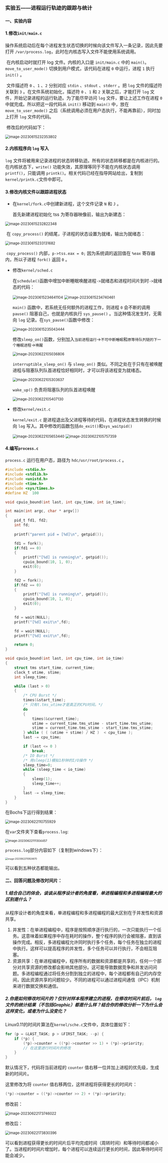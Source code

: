 ### 实验五——进程运行轨迹的跟踪与统计

#### 一、实验内容

#### 1.修改`init/main.c`

操作系统启动后在每个进程发生状态切换的时候向该文件写入一条记录，因此先要打开 `/var/process.log`，此时在内核态写入文件不能使用系统调用。

​		在内核启动时就打开 log 文件。内核的入口是 `init/main.c` 中的 `main()`。`move_to_user_mode()` 切换到用户模式，该代码在进程 `0` 中运行，进程 `1` 执行 `init()` 。

​		文件描述符 `0` 、`1` 、`2` 分别对应 `stdin` 、`stdout` 、`stderr` 。把 `log` 文件的描述符关联到 `3` 。在文件系统初始化，描述符 `0` 、`1` 和 `2` 关联之后，才能打开 `log` 文件，开始记录进程的运行轨迹。为了能尽早访问 `log` 文件，要让上述工作在进程 `0` 中就完成。所以把这一段代码从 `init()` 移动到 `main()` 中，放在 `move_to_user_mode()` 之后（系统调用必须在用户态执行，不能再靠前），同时加上打开 `log` 文件的代码。

​		修改后的代码如下：

<img src="./img/image-20230615232353802.png" alt="image-20230615232353802" style="zoom:80%;" />

#### 2.内核程序向 `log` 写入

`log` 文件将被用来记录进程的状态转移轨迹。所有的状态转移都是在内核进行的。在内核状态下，`write()` 功能失效，其原理等同于不能在内核状态调用 `printf()`，只能调用 `printk()`。相关代码已经在指导网站给出，复制到`kernel/printk.c`文件中即可。

#### 3.修改内核文件以跟踪进程状态

+ 在`kernel/fork.c`中创建新进程，这个文件记录 `N` 和 `J` 。

  首先新建进程初始化 tss 为寄存器映像前，输出为新建态：

<img src="./img/image-20230615232822348.png" alt="image-20230615232822348" style="zoom:80%;" />

​	在 `copy_process()` 的结尾，子进程的状态设置为就绪，输出为就绪态：

<img src="./img/image-20230615233131682.png" alt="image-20230615233131682" style="zoom:80%;" />

​	`copy_process()` 内部，`p->tss.eax = 0;` 因为系统调的返回值在 `%eax` 寄存器内，所以子进程 `fork()` 返回 `0` 。

+ 修改`kernel/sched.c`

  在`schedule()`函数中增加中断睡眠唤醒进程`->`就绪态和进程时间片到时`->`就绪态的代码：

  <img src="./img/image-20230615234641104.png" alt="image-20230615234641104" style="zoom:80%;" />

  <img src="./img/image-20230615234740461.png" alt="image-20230615234740461" style="zoom:80%;" />

  `main()` 函数中，若系统无任何额外的进程工作，则进程 `0` 会不断的调用 `pause()` 阻塞自己，也就是内核执行 `sys_pause()` 。当这种情况发生时，无需向 `log` 记录。在`sys_pause()`函数中修改：

  <img src="./img/image-20230615235043444.png" alt="image-20230615235043444" style="zoom:80%;" />
  
  修改`sleep_on()`函数，分别加入`当前进程运行`->`不可中断睡眠`和`原等待队列链的下一个睡眠进程`->`唤醒`
  
  <img src="./img/image-20230622105036806.png" alt="image-20230622105036806" style="zoom:80%;" />
  
  `interruptible_sleep_on()` 与 `sleep_on()` 类似。不同之处在于只有在被唤醒进程与阻塞队列队首进程恰好相同时，才可以将该进程变为就绪态。
  
  <img src="./img/image-20230622105303637.png" alt="image-20230622105303637" style="zoom:80%;" />
  
  `wake_up()` 负责将阻塞队列的队首进程唤醒
  
  <img src="./img/image-20230622105407130.png" alt="image-20230622105407130" style="zoom:80%;" />
  
+ 修改`kernel/exit.c`

  `kernel/exit.c` 是进程退出及父进程等待的代码，在进程状态发生转换的时候向 `log` 写入。其中修改的函数包括`do_exit()`和`sys_waitpid()`

  <img src="./img/image-20230622105653440.png" alt="image-20230622105653440" style="zoom:80%;" />

  <img src="./img/image-20230622105757359.png" alt="image-20230622105757359" style="zoom:80%;" />

#### 4.编写`process.c`

`process.c` 运行在用户态，路径为 `hdc/usr/root/process.c` 。

```c
#include <stdio.h>
#include <stdlib.h>
#include <unistd.h>
#include <time.h>
#include <sys/times.h>
#define HZ	100

void cpuio_bound(int last, int cpu_time, int io_time);

int main(int argc, char * argv[])
{
	pid_t fd1, fd2;
	int fd;
	
	printf("parent pid = [%d]\n", getpid());

	fd1 = fork();
	if(fd1 == 0)
	{
		printf("[%d] is running\n", getpid());
		cpuio_bound(10, 1, 0);
		exit(0);
	}

	fd2 = fork();
	if(fd2 == 0)
	{
		printf("[%d] is running\n", getpid());
		cpuio_bound(10, 1, 0);
		exit(0);
	}

	fd = wait(NULL);
	printf("[%d] exit\n",fd);

	fd = wait(NULL);
	printf("[%d] exit\n",fd);

	return 0;
}

void cpuio_bound(int last, int cpu_time, int io_time)
{
	struct tms start_time, current_time;
	clock_t utime, stime;
	int sleep_time;

	while (last > 0)
	{
		/* CPU Burst */
		times(&start_time);
		/* 只有t.tms_utime才是真正的CPU时间。*/
		do
		{
			times(&current_time);
			utime = current_time.tms_utime - start_time.tms_utime;
			stime = current_time.tms_stime - start_time.tms_stime;
		} while ( ( (utime + stime) / HZ )  < cpu_time );
		last -= cpu_time;

		if (last <= 0 )
			break;
		/* IO Burst */
		/* 用sleep(1)模拟1秒钟的I/O操作 */
		sleep_time=0;
		while (sleep_time < io_time)
		{
			sleep(1);
			sleep_time++;
		}
		last -= sleep_time;
	}
}
```

在Bochs下运行得到结果：

<img src="./img/image-20230622110755929.png" alt="image-20230622110755929" style="zoom:80%;" />

在`var`文件夹下查看`process.log`:

<img src="./img/image-20230622111304457.png" alt="image-20230622111304457" style="zoom:67%;" />

`process.log`部分内容如下（复制到windows下）：

<img src="./img/image-20230622110924870.png" alt="image-20230622110924870" style="zoom:50%;" />

可以看到五种状态都能输出。

#### 二、回答问题及修改时间片：

##### 1.结合自己的体会，谈谈从程序设计者的角度看，单进程编程和多进程编程最大的区别是什么？

从程序设计者的角度来看，单进程编程和多进程编程的最大区别在于并发性和资源共享。

1. 并发性：在单进程编程中，程序是按照顺序逐行执行的，一次只能执行一个任务。这意味着如果程序中存在耗时的操作，整个程序的执行会被阻塞，直到该操作完成。相反，多进程编程允许同时执行多个任务，每个任务在独立的进程中执行。这样可以提高程序的并发性，多个任务可以并行执行，不会相互阻塞。
2. 资源共享：在单进程编程中，程序所有的数据和资源都是共享的，任何一个部分对共享资源的修改都会影响其他部分。这可能导致数据竞争和并发访问问题。多进程编程通过将任务分割到独立的进程中，每个进程都有自己的内存空间，因此资源共享的问题较少。不同的进程可以通过进程间通信（IPC）机制来进行数据交换和通信。

##### 2.你是如何修改时间片的？仅针对样本程序建立的进程，在修改时间片前后， `log` 文件的统计结果（不包括Graphic）都是什么样？结合你的修改分析一下为什么会这样变化，或者为什么没变化？

Linux0.11的时间片算法在`kernel/sche.c`文件中，具体位置如下：

```c
for (p = &LAST_TASK; p > &FIRST_TASK; --p) {
    if (*p) {
        (*p)->counter = ((*p)->counter >> 1) + (*p)->priority;
        // 在这里进行时间片的修改
    }
}
```

默认情况下，代码将当前进程的 `counter` 值右移一位并加上进程的优先级，生成新的时间片。

这里修改为将 `counter` 值右移两位，这样进程将获得更长的时间片：

```c
(*p)->counter = ((*p)->counter >> 2) + (*p)->priority;
```

修改前：

<img src="./img/image-20230622173746022.png" alt="image-20230622173746022" style="zoom:80%;" />

修改后：

<img src="./img/image-20230622173830396.png" alt="image-20230622173830396" style="zoom:80%;" />

可以看到进程获得更长的时间片后平均完成时间（周转时间）和等待时间都减小了。当进程的时间片增加时，每个进程可以连续运行更长的时间，因此等待时间可能会减少。

